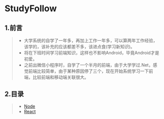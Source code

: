 # StudyFollow

## 1.前言
>* 大学系统的自学了一年多，再加上工作一年多，可以算两年工作经验，该学的，该补充的应该都差不多，该进点食(学习新知识)。
>* 将在下班时间学习前端知识，这样也不影响Android，毕竟Android才是初爱。
>* 之前出微信小程序时，自学了一个半月的前端，由于大学学过.Net，感觉前端比较简单，由于某种原因停了三个，现在开始系统学习一下前端，比较前端和移动端关联很大。

## 2.目录
>* [Node](https://github.com/mochixuan/StudyFollow/blob/master/README_NODE.md)
>* [React](https://github.com/mochixuan/StudyFollow/blob/master/README_React.md)